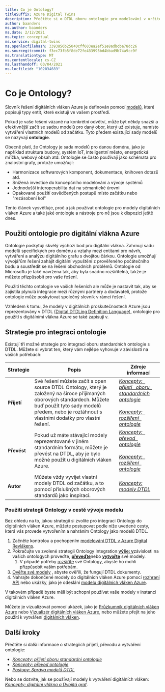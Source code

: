 ```yaml
---
title: Co je Ontology?
titleSuffix: Azure Digital Twins
description: Přečtěte si o DTDL oboru ontologie pro modelování v určité doméně
author: baanders
ms.author: baanders
ms.date: 2/12/2021
ms.topic: conceptual
ms.service: digital-twins
ms.openlocfilehash: 3393856b25040cff603ea2ef51e8adbcba78dc26
ms.sourcegitcommit: f3ec73fb5f8de72fe483995bd4bbad9b74a9cc9f
ms.translationtype: MT
ms.contentlocale: cs-CZ
ms.lasthandoff: 03/04/2021
ms.locfileid: "102034689"
---
```

# <a name="what-is-an-ontology"></a>Co je Ontology? 

Slovník řešení digitálních vláken Azure je definován pomocí [modelů](concepts-models.md), které popisují typy entit, které existují ve vašem prostředí.

Pokud je vaše řešení vázané na konkrétní odvětví, může být někdy snazší a efektivnější začít se sadou modelů pro daný obor, který už existuje, namísto vytváření vlastních modelů od začátku. Tyto předem existující sady modelů se nazývají **ontologie**. 

Obecně platí, že Ontology je sada modelů pro danou doménu, jako je například struktura budovy, systém IoT, inteligentní město, energetická mřížka, webový obsah atd. Ontologie se často používají jako schémata pro znalostní grafy, protože umožňují:
* Harmonizace softwarových komponent, dokumentace, knihoven dotazů atd.
* Snížená investice do koncepčního modelování a vývoje systémů
* Jednodušší interoperabilita dat na sémantické úrovni
* Opakované použití osvědčených postupů místo začátku nebo "rezásobení kol"

Tento článek vysvětluje, proč a jak používat ontologie pro modely digitálních vláken Azure a také jaké ontologie a nástroje pro ně jsou k dispozici ještě dnes.

## <a name="using-ontologies-for-azure-digital-twins"></a>Použití ontologie pro digitální vlákna Azure

Ontologie poskytují skvělý výchozí bod pro digitální vlákna. Zahrnují sadu modelů specifických pro doménu a vztahy mezi entitami pro návrh, vytváření a analýzu digitálního grafu s dvojitou čárkou. Ontologie umožňují vývojářům řešení zahájit digitální vypuštění z prověřeného počátečního bodu a soustředit se na řešení obchodních problémů. Ontologie od Microsoftu je také navržena tak, aby byla snadno rozšiřitelná, takže je můžete přizpůsobit pro vaše řešení. 

Použití těchto ontologie ve vašich řešeních ale může je nastavit tak, aby se zajistila plynulá integrace mezi různými partnery a dodavateli, protože ontologie může poskytovat společný slovník v rámci řešení.

Vzhledem k tomu, že modely v digitálních proskutečnostech Azure jsou reprezentovány v DTDL [(Digital DTDLing Definition Language)](https://github.com/Azure/opendigitaltwins-dtdl/blob/master/DTDL/v2/dtdlv2.md), ontologie pro použití s digitálními vlákna Azure se také zapisují v. 

## <a name="strategies-for-integrating-ontologies"></a>Strategie pro integraci ontologie

Existují tři možné strategie pro integraci oboru standardních ontologie s DTDL. Můžete si vybrat ten, který vám nejlépe vyhovuje v závislosti na vašich potřebách:

| Strategie | Popis | Zdroje informací |
| --- | --- | --- |
| **Přijetí** | Své řešení můžete začít s open source DTDL Ontology, který je založený na široce přijímaných oborových standardech. Můžete buď použít tyto sady modelů předem, nebo je roztáhnout s vlastními dodatky pro vlastní řešení. | [*Koncepty: &nbsp; přijetí &nbsp; oboru &nbsp; standardních ontologie*](concepts-ontologies-adopt.md)<br><br>[*Koncepty: &nbsp; rozšíření &nbsp; ontologie*](concepts-ontologies-extend.md) |
| **Převést** | Pokud už máte stávající modely reprezentované v jiném standardním formátu, můžete je převést na DTDL, aby je bylo možné použít u digitálních vláken Azure. | [*Koncepty: &nbsp; převod &nbsp; ontologie*](concepts-ontologies-convert.md)<br><br>[*Koncepty: &nbsp; rozšíření &nbsp; ontologie*](concepts-ontologies-extend.md) |
| **Autor** | Můžete vždy vyvíjet vlastní modely DTDL od začátku, a to pomocí příslušných oborových standardů jako inspiraci. | [*Koncepty: modely DTDL*](concepts-models.md) |

### <a name="using-ontology-strategies-in-a-model-development-path"></a>Použití strategií Ontology v cestě vývoje modelu

Bez ohledu na to, jakou strategii si zvolíte pro integraci Ontology do digitálních vláken Azure, můžete postupovat podle níže uvedené cesty, která vás provede vytvořením a nahráním Ontology jako modelů DTDL.

1. Začněte kontrolou a pochopením [modelování DTDL v Azure Digital Revlákens](concepts-models.md).
1. Pokračujte ve zvolené strategii Ontology Integration [**výše: v**](concepts-ontologies-adopt.md)závislosti na vašich ontologych proveďte, [**převeďte**](concepts-ontologies-convert.md)nebo [**vytvořte**](concepts-models.md) své modely.
    1. V případě potřeby [rozšíříte](concepts-ontologies-extend.md) své Ontology, abyste ho mohli přizpůsobit vašim potřebám.
1. [Ověřte své modely](how-to-parse-models.md) , abyste ověřili, že fungují DTDL dokumenty.
1. Nahrajte dokončené modely do digitálních vláken Azure pomocí [rozhraní API](how-to-manage-model.md#upload-models) nebo ukázky, jako je odeslání [modelu digitálních vláken Azure](https://github.com/Azure/opendigitaltwins-building-tools/tree/master/ModelUploader).

V takovém případě byste měli být schopni používat vaše modely v instanci digitálních vláken Azure. 

Můžete je vizualizovat pomocí ukázek, jako je [Průzkumník digitálních vláken Azure](/samples/azure-samples/digital-twins-explorer/digital-twins-explorer/) nebo [Vizualizér digitálních vláken Azure](https://github.com/Azure/opendigitaltwins-building-tools/tree/master/AdtModelVisualizer), nebo můžete přejít na jeho použití k vytváření [digitálních vláken](concepts-twins-graph.md).

## <a name="next-steps"></a>Další kroky

Přečtěte si další informace o strategiích přijetí, převodu a vytváření ontologie:
* [*Koncepty: přijetí oboru standardní ontologie*](concepts-ontologies-adopt.md)
* [*Koncepty: převod ontologie*](concepts-ontologies-convert.md)
* [*Postupy: Správa modelů DTDL*](how-to-manage-model.md)

Nebo se dozvíte, jak se používají modely k vytváření digitálních vláken: [*Koncepty: digitální vlákna a Dvojitá graf*](concepts-twins-graph.md).